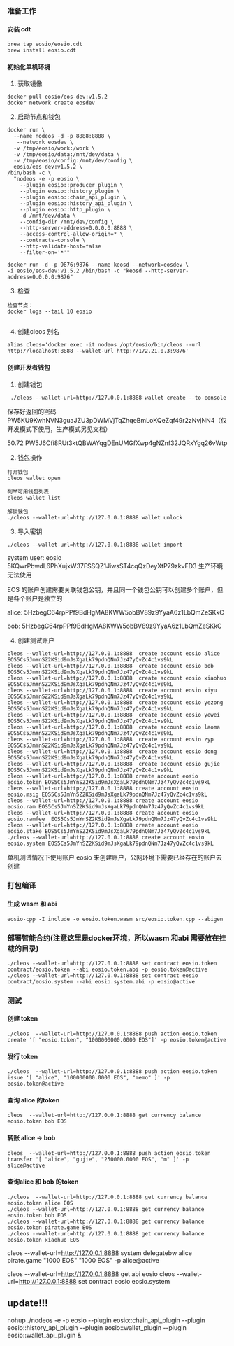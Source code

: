 ### 准备工作

#### 安装 cdt

```
brew tap eosio/eosio.cdt
brew install eosio.cdt
```

#### 初始化单机环境

1. 获取镜像

```
docker pull eosio/eos-dev:v1.5.2
docker network create eosdev
```

2. 启动节点和钱包

```
docker run \
  --name nodeos -d -p 8888:8888 \
   --network eosdev \
  -v /tmp/eosio/work:/work \
  -v /tmp/eosio/data:/mnt/dev/data \
  -v /tmp/eosio/config:/mnt/dev/config \
  eosio/eos-dev:v1.5.2 \
/bin/bash -c \
  "nodeos -e -p eosio \
    --plugin eosio::producer_plugin \
    --plugin eosio::history_plugin \
    --plugin eosio::chain_api_plugin \
    --plugin eosio::history_api_plugin \
    --plugin eosio::http_plugin \
    -d /mnt/dev/data \
    --config-dir /mnt/dev/config \
    --http-server-address=0.0.0.0:8888 \
    --access-control-allow-origin=* \
    --contracts-console \
    --http-validate-host=false
    --filter-on='*'"

docker run -d -p 9876:9876 --name keosd --network=eosdev \
-i eosio/eos-dev:v1.5.2 /bin/bash -c "keosd --http-server-address=0.0.0.0:9876"
```

3. 检查

```
检查节点：
docker logs --tail 10 eosio


```

4. 创建cleos 别名

```
alias cleos='docker exec -it nodeos /opt/eosio/bin/cleos --url http://localhost:8888 --wallet-url http://172.21.0.3:9876'
```

#### 创建开发者钱包

1. 创建钱包

```
 ./cleos --wallet-url=http://127.0.0.1:8888 wallet create --to-console
 ```
保存好返回的密码 PW5KU9KwhNVN3guaJZU3pDWMVjTqZhqeBmLoKQeZqf49r2zNvjNN4（仅开发模式下使用，生产模式另见文档）

50.72 PW5J6Cfi8RUt3ktQBWAYqgDEnUMGfXwp4gNZnf32JQRxYgq26vWtp

2. 钱包操作

```
打开钱包
cleos wallet open

列举可用钱包列表
cleos wallet list

解锁钱包
./cleos --wallet-url=http://127.0.0.1:8888 wallet unlock
```

3. 导入密钥


```
./cleos --wallet-url=http://127.0.0.1:8888 wallet import
```

system user: eosio 5KQwrPbwdL6PhXujxW37FSSQZ1JiwsST4cqQzDeyXtP79zkvFD3 生产环境无法使用

EOS 的账户创建需要关联钱包公钥，并且同一个钱包公钥可以创建多个账户，但是各个账户是独立的

alice: 5HzbegC64rpPPf9BdHgMA8KWW5obBV89z9YyaA6z1LbQmZeSKkC

bob: 5HzbegC64rpPPf9BdHgMA8KWW5obBV89z9YyaA6z1LbQmZeSKkC

4. 创建测试账户

```
cleos --wallet-url=http://127.0.0.1:8888  create account eosio alice EOS5Cs5JmYnSZ2KSid9mJsXgaLk79pdnQNm7Jz47yQvZc4c1vs9kL
cleos --wallet-url=http://127.0.0.1:8888  create account eosio bob EOS5Cs5JmYnSZ2KSid9mJsXgaLk79pdnQNm7Jz47yQvZc4c1vs9kL
cleos --wallet-url=http://127.0.0.1:8888  create account eosio xiaohuo EOS5Cs5JmYnSZ2KSid9mJsXgaLk79pdnQNm7Jz47yQvZc4c1vs9kL
cleos --wallet-url=http://127.0.0.1:8888  create account eosio xiyu EOS5Cs5JmYnSZ2KSid9mJsXgaLk79pdnQNm7Jz47yQvZc4c1vs9kL
cleos --wallet-url=http://127.0.0.1:8888  create account eosio yezong EOS5Cs5JmYnSZ2KSid9mJsXgaLk79pdnQNm7Jz47yQvZc4c1vs9kL
cleos --wallet-url=http://127.0.0.1:8888  create account eosio yewei EOS5Cs5JmYnSZ2KSid9mJsXgaLk79pdnQNm7Jz47yQvZc4c1vs9kL
cleos --wallet-url=http://127.0.0.1:8888  create account eosio laoma EOS5Cs5JmYnSZ2KSid9mJsXgaLk79pdnQNm7Jz47yQvZc4c1vs9kL
cleos --wallet-url=http://127.0.0.1:8888  create account eosio zyp EOS5Cs5JmYnSZ2KSid9mJsXgaLk79pdnQNm7Jz47yQvZc4c1vs9kL
cleos --wallet-url=http://127.0.0.1:8888  create account eosio dong  EOS5Cs5JmYnSZ2KSid9mJsXgaLk79pdnQNm7Jz47yQvZc4c1vs9kL
cleos --wallet-url=http://127.0.0.1:8888  create account eosio gujie  EOS5Cs5JmYnSZ2KSid9mJsXgaLk79pdnQNm7Jz47yQvZc4c1vs9kL
cleos --wallet-url=http://127.0.0.1:8888 create account eosio eosio.token EOS5Cs5JmYnSZ2KSid9mJsXgaLk79pdnQNm7Jz47yQvZc4c1vs9kL
cleos --wallet-url=http://127.0.0.1:8888 create account eosio eosio.msig EOS5Cs5JmYnSZ2KSid9mJsXgaLk79pdnQNm7Jz47yQvZc4c1vs9kL
cleos --wallet-url=http://127.0.0.1:8888 create account eosio eosio.ram EOS5Cs5JmYnSZ2KSid9mJsXgaLk79pdnQNm7Jz47yQvZc4c1vs9kL
cleos --wallet-url=http://127.0.0.1:8888 create account eosio eosio.ramfee  EOS5Cs5JmYnSZ2KSid9mJsXgaLk79pdnQNm7Jz47yQvZc4c1vs9kL
cleos --wallet-url=http://127.0.0.1:8888 create account eosio eosio.stake EOS5Cs5JmYnSZ2KSid9mJsXgaLk79pdnQNm7Jz47yQvZc4c1vs9kL
./cleos --wallet-url=http://127.0.0.1:8888 create account eosio eosio.system EOS5Cs5JmYnSZ2KSid9mJsXgaLk79pdnQNm7Jz47yQvZc4c1vs9kL
```

单机测试情况下使用账户 eosio 来创建账户，公网环境下需要已经存在的账户去创建

### 打包编译

#### 生成 wasm 和 abi

```
eosio-cpp -I include -o eosio.token.wasm src/eosio.token.cpp --abigen
```

### 部署智能合约(注意这里是docker环境，所以wasm 和abi 需要放在挂载的目录)

```
./cleos --wallet-url=http://127.0.0.1:8888 set contract eosio.token contract/eosio.token --abi eosio.token.abi -p eosio.token@active
./cleos --wallet-url=http://127.0.0.1:8888 set contract eosio  contract/eosio.system --abi eosio.system.abi -p eosio@active
```

### 测试

#### 创建 token

```
./cleos  --wallet-url=http://127.0.0.1:8888 push action eosio.token create '[ "eosio.token", "1000000000.0000 EOS"]' -p eosio.token@active
```

#### 发行 token

```
./cleos  --wallet-url=http://127.0.0.1:8888 push action eosio.token issue '[ "alice", "100000000.0000 EOS", "memo" ]' -p eosio.token@active
```

#### 查询 alice 的token

```
cleos  --wallet-url=http://127.0.0.1:8888 get currency balance eosio.token bob EOS
```

#### 转账 alice -> bob

```
cleos  --wallet-url=http://127.0.0.1:8888 push action eosio.token transfer '[ "alice", "gujie", "250000.0000 EOS", "m" ]' -p alice@active
```

#### 查询alice 和 bob 的token

```
./cleos  --wallet-url=http://127.0.0.1:8888 get currency balance eosio.token alice EOS
./cleos --wallet-url=http://127.0.0.1:8888 get currency balance eosio.token bob EOS
./cleos --wallet-url=http://127.0.0.1:8888 get currency balance eosio.token pirate.game EOS
./cleos --wallet-url=http://127.0.0.1:8888 get currency balance eosio.token xiaohuo EOS
```

cleos --wallet-url=http://127.0.0.1:8888 system delegatebw alice pirate.game "1000 EOS" "1000 EOS" -p alice@active

cleos --wallet-url=http://127.0.0.1:8888 get abi eosio
cleos --wallet-url=http://127.0.0.1:8888 set contract eosio eosio.system



## update!!!

nohup ./nodeos -e -p eosio --plugin eosio::chain_api_plugin --plugin eosio::history_api_plugin --plugin eosio::wallet_plugin --plugin eosio::wallet_api_plugin &
